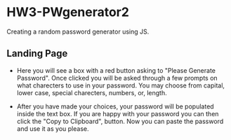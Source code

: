 # HW3-PWgenerator2
Creating a random password generator using JS.

## Landing Page
- Here you will see a box with a red button asking to "Please Generate Password". Once clicked you will be asked through a few prompts on what charecters to use in your password. You may choose from capital, lower case, special charecters, numbers, or, length. 

- After you have made your choices, your password will be populated inside the text box. If you are happy with your password you can then click the "Copy to Clipboard", button. Now you can paste the password and use it as you please.


